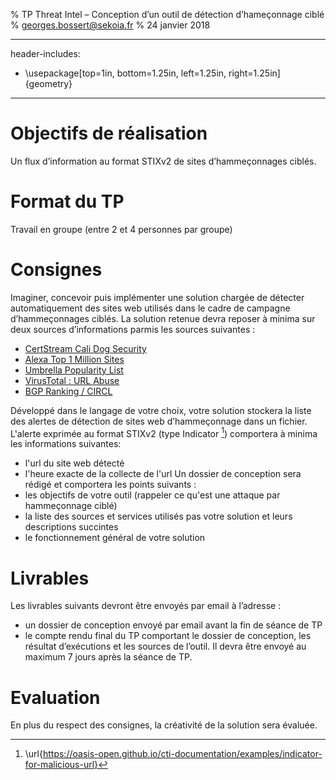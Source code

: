 % TP Threat Intel – Conception d’un outil de détection d’hameçonnage ciblé
% georges.bossert@sekoia.fr
% 24 janvier 2018

---
header-includes:
  - \usepackage[top=1in, bottom=1.25in, left=1.25in, right=1.25in]{geometry}
---

# Objectifs de réalisation
Un flux d’information au format STIXv2 de sites d’hammeçonnages ciblés.

# Format du TP
Travail en groupe (entre 2 et 4 personnes par groupe)

# Consignes
Imaginer, concevoir puis implémenter une solution chargée de détecter automatiquement des sites web utilisés dans le cadre de campagne d’hammeçonnages ciblés. La solution retenue devra reposer à minima sur deux sources d’informations parmis les sources suivantes :

* [CertStream Cali Dog Security](https://certstream.calidog.io/)
* [Alexa Top 1 Million Sites](http://s3.amazonaws.com/alexa-static/top-1m.csv.zip)
* [Umbrella Popularity List](http://s3-us-west-1.amazonaws.com/umbrella-static/index.html)
* [VirusTotal : URL Abuse](https://www.virustotal.com/en/documentation/public-api/#scanning-urls)
* [BGP Ranking / CIRCL](https://www.circl.lu/projects/bgpranking/)

Développé dans le langage de votre choix, votre solution stockera la liste des alertes de détection de sites web d’hammeçonnage dans un fichier. L'alerte exprimée au format STIXv2 (type Indicator [^0]) comportera à minima les informations suivantes:

* l'url du site web détecté
* l'heure exacte de la collecte de l'url
Un dossier de conception sera rédigé et comportera les points suivants :
* les objectifs de votre outil (rappeler ce qu'est une attaque par hammeçonnage ciblé)
* la liste des sources et services utilisés pas votre solution et leurs descriptions succintes
* le fonctionnement général de votre solution

# Livrables
Les livrables suivants devront être envoyés par email à l’adresse  :
- un dossier de conception envoyé par email avant la fin de séance de TP
- le compte rendu final du TP comportant le dossier de conception, les résultat d’exécutions et les sources de l’outil. Il devra être envoyé au maximum 7 jours après la séance de TP.

# Evaluation
En plus du respect des consignes, la créativité de la solution sera évaluée.


[^0]: \url{https://oasis-open.github.io/cti-documentation/examples/indicator-for-malicious-url}

